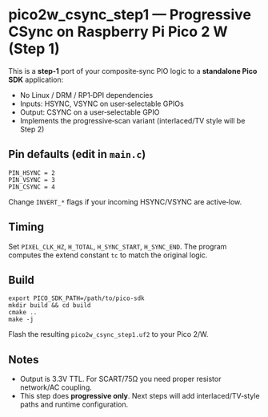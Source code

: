 # pico2w_csync_step1 — Progressive CSync on Raspberry Pi Pico 2 W (Step 1)

This is a **step‑1** port of your composite‑sync PIO logic to a **standalone Pico SDK** application:
- No Linux / DRM / RP1‑DPI dependencies
- Inputs: HSYNC, VSYNC on user‑selectable GPIOs
- Output: CSYNC on a user‑selectable GPIO
- Implements the progressive‐scan variant (interlaced/TV style will be Step 2)

## Pin defaults (edit in `main.c`)
```
PIN_HSYNC = 2
PIN_VSYNC = 3
PIN_CSYNC = 4
```
Change `INVERT_*` flags if your incoming HSYNC/VSYNC are active‑low.

## Timing
Set `PIXEL_CLK_HZ`, `H_TOTAL`, `H_SYNC_START`, `H_SYNC_END`. The program computes the extend constant `tc` to match the original logic.

## Build
```
export PICO_SDK_PATH=/path/to/pico-sdk
mkdir build && cd build
cmake ..
make -j
```
Flash the resulting `pico2w_csync_step1.uf2` to your Pico 2/W.

## Notes
- Output is 3.3V TTL. For SCART/75Ω you need proper resistor network/AC coupling.
- This step does **progressive only**. Next steps will add interlaced/TV‑style paths and runtime configuration.
